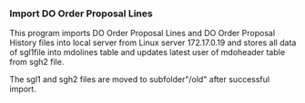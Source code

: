 ### Import DO Order Proposal Lines

This program imports DO Order Proposal Lines and DO Order Proposal History files into local server from Linux server 172.17.0.19 and stores all data of sgl1file into mdolines table and updates latest user of mdoheader table from sgh2 file.

The sgl1 and sgh2 files are moved to subfolder"/old" after successful import.



